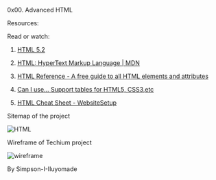 0x00. Advanced HTML

Resources:

Read or watch:

1. [HTML 5.2](https://intranet.alxswe.com/rltoken/3ZeSykXeV9rQhzFiW5GHcg)

2. [HTML: HyperText Markup Language | MDN](https://intranet.alxswe.com/rltoken/XWdv6hMca_9jks7PN2gsbA)
   
3. [HTML Reference - A free guide to all HTML elements and attributes](https://intranet.alxswe.com/rltoken/H59e408ohxV9x_tYOWSxvg)
   
4. [Can I use… Support tables for HTML5, CSS3,etc](https://intranet.alxswe.com/rltoken/u6RvQ_45Xpw82Awl82NZcg)

6. [HTML Cheat Sheet - WebsiteSetup](https://intranet.alxswe.com/rltoken/6SV9Z98vlb8iehxHnl9YJg)


Sitemap of the project

![HTML](https://github.com/simpsonismade24d/alx-frontend/assets/111156398/bec775b4-d6d7-438c-b3e9-ac2f2e4d1c7b)



Wireframe of Techium project


![wireframe](https://github.com/simpsonismade24d/alx-frontend/assets/111156398/4b8eb6f7-ba2b-42da-8cf6-88423c3855c1)

 By Simpson-I-Iluyomade
